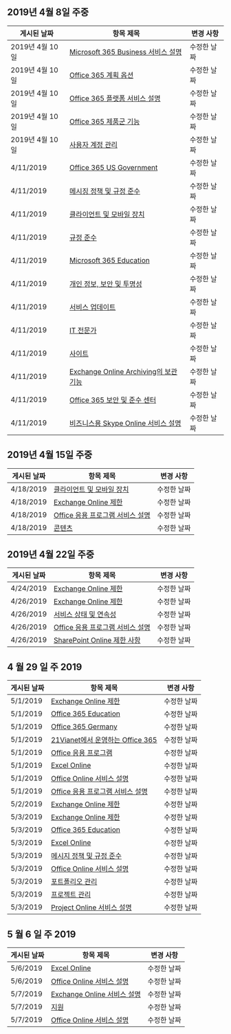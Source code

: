 <!-- This file is generated automatically each week. Changes made to this file will be overwritten.-->




## <a name="week-of-april-08-2019"></a>2019년 4월 8일 주중


| 게시된 날짜 |항목 제목 | 변경 사항 |
|------|------------|--------|
| 2019년 4월 10일 | [Microsoft 365 Business 서비스 설명](/Office365/ServiceDescriptions/microsoft-365-business-service-description) | 수정한 날짜 |
| 2019년 4월 10일 | [Office 365 계획 옵션](/Office365/ServiceDescriptions/office-365-platform-service-description/office-365-plan-options) | 수정한 날짜 |
| 2019년 4월 10일 | [Office 365 플랫폼 서비스 설명](/Office365/ServiceDescriptions/office-365-platform-service-description/office-365-platform-service-description) | 수정한 날짜 |
| 2019년 4월 10일 | [Office 365 제품군 기능](/Office365/ServiceDescriptions/office-365-platform-service-description/office-365-suite-features) | 수정한 날짜 |
| 2019년 4월 10일 | [사용자 계정 관리](/Office365/ServiceDescriptions/office-365-platform-service-description/user-account-management) | 수정한 날짜 |
| 4/11/2019 | [Office 365 US Government](/Office365/ServiceDescriptions/office-365-platform-service-description/office-365-us-government/office-365-us-government) | 수정한 날짜 |
| 4/11/2019 | [메시징 정책 및 규정 준수](/Office365/ServiceDescriptions/exchange-online-protection-service-description/messaging-policy-and-compliance-servicedesc) | 수정한 날짜 |
| 4/11/2019 | [클라이언트 및 모바일 장치](/Office365/ServiceDescriptions/exchange-online-service-description/clients-and-mobile-devices) | 수정한 날짜 |
| 4/11/2019 | [규정 준수](/Office365/ServiceDescriptions/office-365-platform-service-description/compliance-servicedesc) | 수정한 날짜 |
| 4/11/2019 | [Microsoft 365 Education](/Office365/ServiceDescriptions/office-365-platform-service-description/microsoft-365-education) | 수정한 날짜 |
| 4/11/2019 | [개인 정보, 보안 및 투명성](/Office365/ServiceDescriptions/office-365-platform-service-description/privacy-security-and-transparency) | 수정한 날짜 |
| 4/11/2019 | [서비스 업데이트](/Office365/ServiceDescriptions/office-365-platform-service-description/service-updates) | 수정한 날짜 |
| 4/11/2019 | [IT 전문가](/Office365/ServiceDescriptions/sharepoint-online-service-description/it-professional) | 수정한 날짜 |
| 4/11/2019 | [사이트](/Office365/ServiceDescriptions/sharepoint-online-service-description/sites-servicedesc) | 수정한 날짜 |
| 4/11/2019 | [Exchange Online Archiving의 보관 기능](/Office365/ServiceDescriptions/exchange-online-archiving-service-description/archive-features) | 수정한 날짜 |
| 4/11/2019 | [Office 365 보안 및 준수 센터](/Office365/ServiceDescriptions/office-365-platform-service-description/office-365-securitycompliance-center) | 수정한 날짜 |
| 4/11/2019 | [비즈니스용 Skype Online 서비스 설명](/Office365/ServiceDescriptions/skype-for-business-online-service-description/skype-for-business-online-service-description) | 수정한 날짜 |


## <a name="week-of-april-15-2019"></a>2019년 4월 15일 주중


| 게시된 날짜 |항목 제목 | 변경 사항 |
|------|------------|--------|
| 4/18/2019 | [클라이언트 및 모바일 장치](/Office365/ServiceDescriptions/exchange-online-service-description/clients-and-mobile-devices) | 수정한 날짜 |
| 4/18/2019 | [Exchange Online 제한](/Office365/ServiceDescriptions/exchange-online-service-description/exchange-online-limits) | 수정한 날짜 |
| 4/18/2019 | [Office 응용 프로그램 서비스 설명](/Office365/ServiceDescriptions/office-applications-service-description/office-applications-service-description) | 수정한 날짜 |
| 4/18/2019 | [콘텐츠](/Office365/ServiceDescriptions/sharepoint-online-service-description/content) | 수정한 날짜 |


## <a name="week-of-april-22-2019"></a>2019년 4월 22일 주중


| 게시된 날짜 |항목 제목 | 변경 사항 |
|------|------------|--------|
| 4/24/2019 | [Exchange Online 제한](/Office365/ServiceDescriptions/exchange-online-service-description/exchange-online-limits) | 수정한 날짜 |
| 4/26/2019 | [Exchange Online 제한](/Office365/ServiceDescriptions/exchange-online-service-description/exchange-online-limits) | 수정한 날짜 |
| 4/26/2019 | [서비스 상태 및 연속성](/Office365/ServiceDescriptions/office-365-platform-service-description/service-health-and-continuity) | 수정한 날짜 |
| 4/26/2019 | [Office 응용 프로그램 서비스 설명](/Office365/ServiceDescriptions/office-applications-service-description/office-applications-service-description) | 수정한 날짜 |
| 4/26/2019 | [SharePoint Online 제한 사항](/Office365/ServiceDescriptions/sharepoint-online-service-description/sharepoint-online-limits) | 수정한 날짜 |


## <a name="week-of-april-29-2019"></a>4 월 29 일 주 2019


| 게시된 날짜 |항목 제목 | 변경 사항 |
|------|------------|--------|
| 5/1/2019 | [Exchange Online 제한](/Office365/ServiceDescriptions/exchange-online-service-description/exchange-online-limits) | 수정한 날짜 |
| 5/1/2019 | [Office 365 Education](/Office365/ServiceDescriptions/office-365-platform-service-description/office-365-education) | 수정한 날짜 |
| 5/1/2019 | [Office 365 Germany](/Office365/ServiceDescriptions/office-365-platform-service-description/office-365-germany) | 수정한 날짜 |
| 5/1/2019 | [21Vianet에서 운영하는 Office 365](/Office365/ServiceDescriptions/office-365-platform-service-description/office-365-operated-by-21vianet) | 수정한 날짜 |
| 5/1/2019 | [Office 응용 프로그램](/Office365/ServiceDescriptions/office-applications-service-description/office-applications) | 수정한 날짜 |
| 5/1/2019 | [Excel Online](/Office365/ServiceDescriptions/office-online-service-description/excel-online) | 수정한 날짜 |
| 5/1/2019 | [Office Online 서비스 설명](/Office365/ServiceDescriptions/office-online-service-description/office-online-service-description) | 수정한 날짜 |
| 5/1/2019 | [Office 응용 프로그램 서비스 설명](/Office365/ServiceDescriptions/office-applications-service-description/office-applications-service-description) | 수정한 날짜 |
| 5/2/2019 | [Exchange Online 제한](/Office365/ServiceDescriptions/exchange-online-service-description/exchange-online-limits) | 수정한 날짜 |
| 5/3/2019 | [Exchange Online 제한](/Office365/ServiceDescriptions/exchange-online-service-description/exchange-online-limits) | 수정한 날짜 |
| 5/3/2019 | [Office 365 Education](/Office365/ServiceDescriptions/office-365-platform-service-description/office-365-education) | 수정한 날짜 |
| 5/3/2019 | [Excel Online](/Office365/ServiceDescriptions/office-online-service-description/excel-online) | 수정한 날짜 |
| 5/3/2019 | [메시지 정책 및 규정 준수](/Office365/ServiceDescriptions/exchange-online-service-description/message-policy-and-compliance) | 수정한 날짜 |
| 5/3/2019 | [Office Online 서비스 설명](/Office365/ServiceDescriptions/office-online-service-description/office-online-service-description) | 수정한 날짜 |
| 5/3/2019 | [포트폴리오 관리](/Office365/ServiceDescriptions/project-online-service-description/portfolio-management) | 수정한 날짜 |
| 5/3/2019 | [프로젝트 관리](/Office365/ServiceDescriptions/project-online-service-description/project-management) | 수정한 날짜 |
| 5/3/2019 | [Project Online 서비스 설명](/Office365/ServiceDescriptions/project-online-service-description/project-online-service-description) | 수정한 날짜 |


## <a name="week-of-may-06-2019"></a>5 월 6 일 주 2019


| 게시된 날짜 |항목 제목 | 변경 사항 |
|------|------------|--------|
| 5/6/2019 | [Excel Online](/Office365/ServiceDescriptions/office-online-service-description/excel-online) | 수정한 날짜 |
| 5/6/2019 | [Office Online 서비스 설명](/Office365/ServiceDescriptions/office-online-service-description/office-online-service-description) | 수정한 날짜 |
| 5/7/2019 | [Exchange Online 서비스 설명](/Office365/ServiceDescriptions/exchange-online-service-description/exchange-online-service-description) | 수정한 날짜 |
| 5/7/2019 | [지원](/Office365/ServiceDescriptions/office-365-platform-service-description/support) | 수정한 날짜 |
| 5/7/2019 | [Office Online 서비스 설명](/Office365/ServiceDescriptions/office-online-service-description/office-online-service-description) | 수정한 날짜 |
